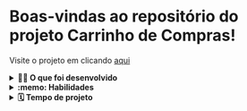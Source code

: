 # Boas-vindas ao repositório do projeto Carrinho de Compras!

Visite o projeto em clicando [aqui](https://clarareis.github.io/Shoping-cart-project/)

<details>
  <summary><strong>👨‍💻 O que foi desenvolvido</strong></summary><br />

  - Nesse projeto consumimos dados diretamente de uma API do Mercado Livre assim como a aplicação do desenvolvimento com TDD. 
 </details>

<details>
  <summary><strong>:memo: Habilidades</strong></summary><br />

  Neste projeto, fui capaz de:

  * Criar uma listagem de produtos através da API do Mercado Livre;

  * Elaborar uma função que permitisse ao usuário adicionar o produto ao carrinho de compras;

  * Remova o item do carrinho de compras ao clicar nele;

  * Carregar o carrinho de compras ao iniciar a página salvando os itens no localStorage;
  
  * ~~Calcular o valor total dos itens do carrinho de compra de forma assíncrona~~ *(Não realizado)*;
  
  * Limpar o carrinho de compras;
  
  * ~~Adicionar um texto de `carregando` durante uma requisição à API~~ *(Não realizado)*;
   
  * Desenvolvimento de testes, cobrindo 100% da aplicação total;

</details>

<details>
  <summary><strong>🗓 Tempo de projeto</strong></summary><br />
  
  * Este projeto foi individual;
  * Foram necessários `5` dias dedicados ao projeto;

</details>
